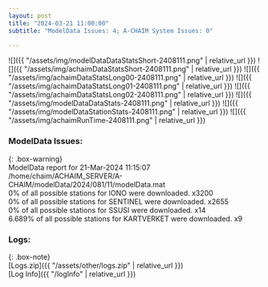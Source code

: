 ```yaml
---
layout: post
title: "2024-03-21 11:00:00"
subtitle: "ModelData Issues: 4; A-CHAIM System Issues: 0"

---
```


![]({{ "/assets/img/modelDataDataStatsShort-2408111.png" | relative_url }})
![]({{ "/assets/img/achaimDataStatsShort-2408111.png" | relative_url }})
![]({{ "/assets/img/achaimDataStatsLong00-2408111.png" | relative_url }})
![]({{ "/assets/img/achaimDataStatsLong01-2408111.png" | relative_url }})
![]({{ "/assets/img/achaimDataStatsLong02-2408111.png" | relative_url }})
![]({{ "/assets/img/modelDataDataStats-2408111.png" | relative_url }})
![]({{ "/assets/img/modelDataStationStats-2408111.png" | relative_url }})
![]({{ "/assets/img/achaimRunTime-2408111.png" | relative_url }})


### ModelData Issues:  
  
{: .box-warning}  
 ModelData report for 21-Mar-2024 11:15:07   
 /home/chaim/ACHAIM_SERVER/A-CHAIM/modelData/2024/081/11/modelData.mat   
 0% of all possible stations for IONO were downloaded. x3200   
 0% of all possible stations for SENTINEL were downloaded. x2655   
 0% of all possible stations for SSUSI were downloaded. x14   
 6.689% of all possible stations for KARTVERKET were downloaded. x9   
  


### Logs:  
  
{: .box-note}  
[Logs.zip]({{ "/assets/other/logs.zip" | relative_url }})  
[Log Info]({{ "/logInfo" | relative_url }})  
